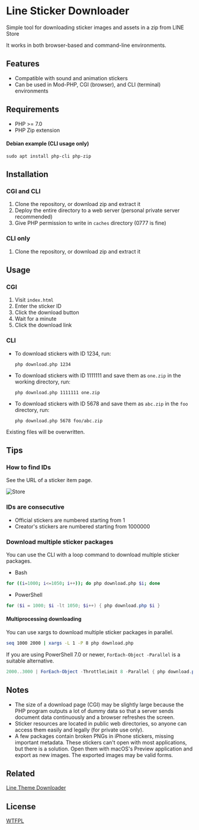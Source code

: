 # Line Sticker Downloader

Simple tool for downloading sticker images and assets in a zip from LINE Store

It works in both browser-based and command-line environments.

## Features

- Compatible with sound and animation stickers
- Can be used in Mod-PHP, CGI (browser), and CLI (terminal) environments

## Requirements

- PHP >= 7.0
- PHP Zip extension

#### Debian example (CLI usage only)

`sudo apt install php-cli php-zip`

## Installation

### CGI and CLI

1. Clone the repository, or download zip and extract it
2. Deploy the entire directory to a web server (personal private server recommended)
3. Give PHP permission to write in `caches` directory (0777 is fine)

### CLI only

1. Clone the repository, or download zip and extract it

## Usage

### CGI

1. Visit `index.html`
2. Enter the sticker ID
3. Click the download button
4. Wait for a minute
5. Click the download link

### CLI

- To download stickers with ID 1234, run:

  `php download.php 1234`

- To download stickers with ID 1111111 and save them as `one.zip` in the working directory, run:

  `php download.php 1111111 one.zip`

- To download stickers with ID 5678 and save them as `abc.zip` in the `foo` directory, run:

  `php download.php 5678 foo/abc.zip`

Existing files will be overwritten.

## Tips

### How to find IDs

See the URL of a sticker item page.

![Store](images/store_screen.png)

### IDs are consecutive

- Official stickers are numbered starting from 1
- Creator's stickers are numbered starting from 1000000

### Download multiple sticker packages

You can use the CLI with a loop command to download multiple sticker packages.

- Bash

```bash
for ((i=1000; i<=1050; i++)); do php download.php $i; done
```

- PowerShell

```ps1
for ($i = 1000; $i -lt 1050; $i++) { php download.php $i }
```

#### Multiprocessing downloading

You can use xargs to download multiple sticker packages in parallel.

```sh
seq 1000 2000 | xargs -L 1 -P 8 php download.php
```

If you are using PowerShell 7.0 or newer, `ForEach-Object -Parallel` is a suitable alternative.

```ps1
2000..3000 | ForEach-Object -ThrottleLimit 8 -Parallel { php download.php $_ }
```

## Notes

- The size of a download page (CGI) may be slightly large because the PHP program outputs a lot of dummy data so that a server sends document data continuously and a browser refreshes the screen.
- Sticker resources are located in public web directories, so anyone can access them easily and legally (for private use only).
- A few packages contain broken PNGs in iPhone stickers, missing important metadata. These stickers can't open with most applications, but there is a solution. Open them with macOS's Preview application and export as new images. The exported images may be valid forms.

## Related

[Line Theme Downloader](https://github.com/curegit/line-theme-downloader)

## License

[WTFPL](LICENSE)
